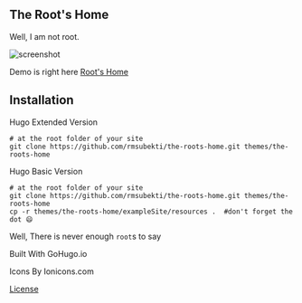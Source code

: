 The Root's Home
---
Well, I am not root.

![screenshot](https://github.com/rmsubekti/the-roots-home/raw/master/images/tn.png)


Demo is right here [Root's Home](https://rmsubekti.github.io/the-roots-home/)

Installation
---

Hugo Extended Version

```
# at the root folder of your site
git clone https://github.com/rmsubekti/the-roots-home.git themes/the-roots-home
```

Hugo Basic Version

```
# at the root folder of your site
git clone https://github.com/rmsubekti/the-roots-home.git themes/the-roots-home
cp -r themes/the-roots-home/exampleSite/resources .  #don't forget the dot 😄
```

Well, There is never enough `root`s to say


Built With GoHugo.io

Icons By Ionicons.com



[License](https://raw.githubusercontent.com/rmsubekti/the-roots-home/master/LICENSE)
